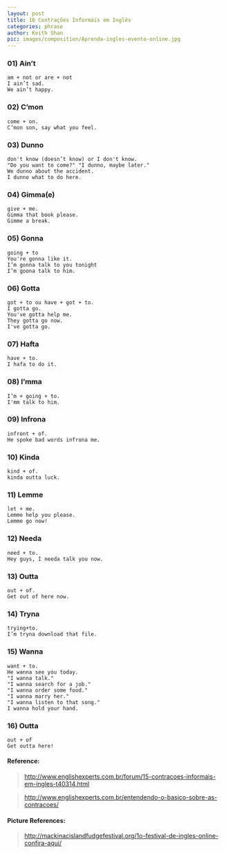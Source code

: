 ```yaml
---
layout: post
title: 16 Contrações Informais em Inglês
categories: phrase
author: Keith Shan
pic: images/composition/Aprenda-ingles-evento-online.jpg
---
```


### 01) Ain’t
    am + not or are + not
    I ain’t sad.
    We ain’t happy.
    
<!--more-->

### 02) C’mon
    come + on.
    C’mon son, say what you feel. 

### 03) Dunno 
    don't know (doesn’t know) or I don't know. 
    "Do you want to come?" "I dunno, maybe later."
    We dunno about the accident.
    I dunno what to do here.

### 04) Gimma(e)
    give + me.
    Gimma that book please. 
    Gimme a break.

### 05) Gonna 
    going + to
    You're gonna like it.
    I’m gonna talk to you tonight 
    I’m goona talk to him.

### 06) Gotta 
    got + to ou have + got + to. 
    I gotta go. 
    You've gotta help me. 
    They gotta go now.
    I've gotta go.

### 07) Hafta
    have + to.
    I hafa to do it. 

### 08) I’mma
    I’m + going + to.
    I'mm talk to him. 

### 09) Infrona
    infront + of.
    He spoke bad words infrona me. 

### 10) Kinda
    kind + of.
    kinda outta luck.

### 11) Lemme
    let + me. 
    Lemme help you please.
    Lemme go now! 

### 12) Needa
    need + to.
    Hey guys, I needa talk you now.

### 13) Outta
    out + of.
    Get out of here now. 

### 14) Tryna
    trying+to.
    I’m tryna download that file.

### 15) Wanna
    want + to.
    He wanna see you today.
    "I wanna talk." 
    "I wanna search for a job."
    "I wanna order some food."
    "I wanna marry her." 
    "I wanna listen to that song." 
    I wanna hold your hand.

### 16) Outta
    out + of
    Get outta here!

#### Reference: 

> http://www.englishexperts.com.br/forum/15-contracoes-informais-em-ingles-t40314.html

> http://www.englishexperts.com.br/entendendo-o-basico-sobre-as-contracoes/


#### Picture References:

> http://mackinacislandfudgefestival.org/1o-festival-de-ingles-online-confira-aqui/


